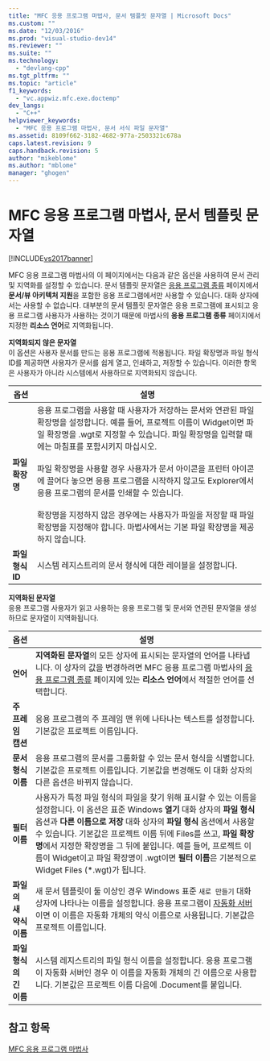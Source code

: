 ```yaml
---
title: "MFC 응용 프로그램 마법사, 문서 템플릿 문자열 | Microsoft Docs"
ms.custom: ""
ms.date: "12/03/2016"
ms.prod: "visual-studio-dev14"
ms.reviewer: ""
ms.suite: ""
ms.technology: 
  - "devlang-cpp"
ms.tgt_pltfrm: ""
ms.topic: "article"
f1_keywords: 
  - "vc.appwiz.mfc.exe.doctemp"
dev_langs: 
  - "C++"
helpviewer_keywords: 
  - "MFC 응용 프로그램 마법사, 문서 서식 파일 문자열"
ms.assetid: 8109f662-3182-4682-977a-2503321c678a
caps.latest.revision: 9
caps.handback.revision: 5
author: "mikeblome"
ms.author: "mblome"
manager: "ghogen"
---
```

# MFC 응용 프로그램 마법사, 문서 템플릿 문자열
[!INCLUDE[vs2017banner](../../assembler/inline/includes/vs2017banner.md)]

MFC 응용 프로그램 마법사의 이 페이지에서는 다음과 같은 옵션을 사용하여 문서 관리 및 지역화를 설정할 수 있습니다.  문서 템플릿 문자열은 [응용 프로그램 종류](../../mfc/reference/application-type-mfc-application-wizard.md) 페이지에서 **문서\/뷰 아키텍처 지원**을 포함한 응용 프로그램에서만 사용할 수 있습니다.  대화 상자에서는 사용할 수 없습니다.  대부분의 문서 템플릿 문자열은 응용 프로그램에 표시되고 응용 프로그램 사용자가 사용하는 것이기 때문에 마법사의 **응용 프로그램 종류** 페이지에서 지정한 **리소스 언어**로 지역화됩니다.  
  
 **지역화되지 않은 문자열**  
 이 옵션은 사용자 문서를 만드는 응용 프로그램에 적용됩니다.  파일 확장명과 파일 형식 ID를 제공하면 사용자가 문서를 쉽게 열고, 인쇄하고, 저장할 수 있습니다.  이러한 항목은 사용자가 아니라 시스템에서 사용하므로 지역화되지 않습니다.  
  
|옵션|설명|  
|--------|--------|  
|**파일 확장명**|응용 프로그램을 사용할 때 사용자가 저장하는 문서와 연관된 파일 확장명을 설정합니다.  예를 들어, 프로젝트 이름이 Widget이면 파일 확장명을 .wgt로 지정할 수 있습니다. 파일 확장명을 입력할 때에는 마침표를 포함시키지 마십시오.<br /><br /> 파일 확장명을 사용할 경우 사용자가 문서 아이콘을 프린터 아이콘에 끌어다 놓으면 응용 프로그램을 시작하지 않고도 Explorer에서 응용 프로그램의 문서를 인쇄할 수 있습니다.<br /><br /> 확장명을 지정하지 않은 경우에는 사용자가 파일을 저장할 때 파일 확장명을 지정해야 합니다.  마법사에서는 기본 파일 확장명을 제공하지 않습니다.|  
|**파일 형식 ID**|시스템 레지스트리의 문서 형식에 대한 레이블을 설정합니다.|  
  
 **지역화된 문자열**  
 응용 프로그램 사용자가 읽고 사용하는 응용 프로그램 및 문서와 연관된 문자열을 생성하므로 문자열이 지역화됩니다.  
  
|옵션|설명|  
|--------|--------|  
|**언어**|**지역화된 문자열**의 모든 상자에 표시되는 문자열의 언어를 나타냅니다.  이 상자의 값을 변경하려면 MFC 응용 프로그램 마법사의 [응용 프로그램 종류](../../mfc/reference/application-type-mfc-application-wizard.md) 페이지에 있는 **리소스 언어**에서 적절한 언어를 선택합니다.|  
|**주 프레임 캡션**|응용 프로그램의 주 프레임 맨 위에 나타나는 텍스트를 설정합니다.  기본값은 프로젝트 이름입니다.|  
|**문서 형식 이름**|응용 프로그램의 문서를 그룹화할 수 있는 문서 형식을 식별합니다.  기본값은 프로젝트 이름입니다.  기본값을 변경해도 이 대화 상자의 다른 옵션은 바뀌지 않습니다.|  
|**필터 이름**|사용자가 특정 파일 형식의 파일을 찾기 위해 표시할 수 있는 이름을 설정합니다.  이 옵션은 표준 Windows **열기** 대화 상자의 **파일 형식** 옵션과 **다른 이름으로 저장** 대화 상자의 **파일 형식** 옵션에서 사용할 수 있습니다.  기본값은 프로젝트 이름 뒤에 Files를 쓰고, **파일 확장명**에서 지정한 확장명을 그 뒤에 붙입니다.  예를 들어, 프로젝트 이름이 Widget이고 파일 확장명이 .wgt이면 **필터 이름**은 기본적으로 Widget Files \(\*.wgt\)가 됩니다.|  
|**파일의 새 약식 이름**|새 문서 템플릿이 둘 이상인 경우 Windows 표준 `새로 만들기` 대화 상자에 나타나는 이름을 설정합니다.  응용 프로그램이 [자동화 서버](../../mfc/automation-servers.md)이면 이 이름은 자동화 개체의 약식 이름으로 사용됩니다.  기본값은 프로젝트 이름입니다.|  
|**파일 형식의 긴 이름**|시스템 레지스트리의 파일 형식 이름을 설정합니다.  응용 프로그램이 자동화 서버인 경우 이 이름을 자동화 개체의 긴 이름으로 사용합니다.  기본값은 프로젝트 이름 다음에 .Document를 붙입니다.|  
  
## 참고 항목  
 [MFC 응용 프로그램 마법사](../../mfc/reference/mfc-application-wizard.md)